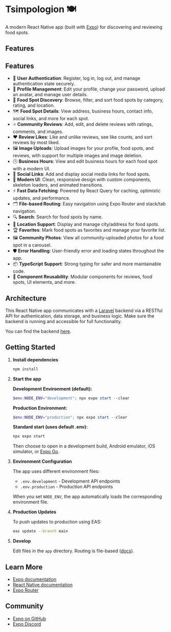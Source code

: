 # Tsimpologion 🍽️

A modern React Native app (built with [Expo](https://expo.dev)) for discovering and reviewing food spots. 

## Features

## Features

- 🔐 **User Authentication**: Register, log in, log out, and manage authentication state securely.
- 👤 **Profile Management**: Edit your profile, change your password, upload an avatar, and manage user details.
- 🍴 **Food Spot Discovery**: Browse, filter, and sort food spots by category, rating, and location.
- 🗺️ **Food Spot Details**: View address, business hours, contact info, social links, and more for each spot.
- ⭐ **Community Reviews**: Add, edit, and delete reviews with ratings, comments, and images.
- ❤️ **Review Likes**: Like and unlike reviews, see like counts, and sort reviews by most liked.
- 🖼️ **Image Uploads**: Upload images for your profile, food spots, and reviews, with support for multiple images and image deletion.
- 🕒 **Business Hours**: View and edit business hours for each food spot with a modern UI.
- 💬 **Social Links**: Add and display social media links for food spots.
- 📱 **Modern UI**: Clean, responsive design with custom components, skeleton loaders, and animated transitions.
- ⚡ **Fast Data Fetching**: Powered by React Query for caching, optimistic updates, and performance.
- 🗂️ **File-based Routing**: Easy navigation using Expo Router and stack/tab navigation.
- 🔍 **Search**: Search for food spots by name.
- 📍 **Location Support**: Display and manage city/address for food spots.
- 🏆 **Favorites**: Mark food spots as favorites and manage your favorite list.
- 🖼️ **Community Photos**: View all community-uploaded photos for a food spot in a carousel.
- 🛡️ **Error Handling**: User-friendly error and loading states throughout the app.
- 📦 **TypeScript Support**: Strong typing for safer and more maintainable code.
- 🧪 **Component Reusability**: Modular components for reviews, food spots, UI elements, and more.

## Architecture

This React Native app communicates with a [Laravel](https://laravel.com/) backend via a RESTful API for authentication, data storage, and business logic. Make sure the backend is running and accessible for full functionality.

You can find the backend [here](https://github.com/Pravinos/tsimpologion-backend).

## Getting Started

1. **Install dependencies**

   ```bash
   npm install
   ```

2. **Start the app**

   **Development Environment (default):**
   ```powershell
   $env:NODE_ENV="development"; npx expo start --clear
   ```

   **Production Environment:**
   ```powershell
   $env:NODE_ENV="production"; npx expo start --clear
   ```

   **Standard start (uses default .env):**
   ```bash
   npx expo start
   ```

   Then choose to open in a development build, Android emulator, iOS simulator, or [Expo Go](https://expo.dev/go).

3. **Environment Configuration**

   The app uses different environment files:
   - `.env.development` - Development API endpoints
   - `.env.production` - Production API endpoints

   When you set `NODE_ENV`, the app automatically loads the corresponding environment file.

4. **Production Updates**

   To push updates to production using EAS:
   ```bash
   eas update --branch main
   ```

5. **Develop**

   Edit files in the `app` directory. Routing is file-based ([docs](https://docs.expo.dev/router/introduction/)).

## Learn More

- [Expo documentation](https://docs.expo.dev/)
- [React Native documentation](https://reactnative.dev/)
- [Expo Router](https://docs.expo.dev/router/introduction/)

## Community

- [Expo on GitHub](https://github.com/expo/expo)
- [Expo Discord](https://chat.expo.dev)